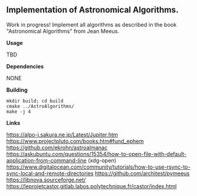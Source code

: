 ## Implementation of Astronomical Algorithms.

Work in progress!
Implement all algorithms as described in the book "Astronomical Algorithms" from Jean Meeus.

**Usage**

TBD

**Dependencies**

NONE

**Building**

```
mkdir build; cd build
cmake ../AstroAlgorithms/
make -j 4
```

**Links**

https://alpo-j.sakura.ne.jp/Latest/Jupiter.htm
https://www.projectpluto.com/books.htm#fund_ephem
https://github.com/ekrohn/astroalmanac
https://askubuntu.com/questions/15354/how-to-open-file-with-default-application-from-command-line (xdg-open)
https://www.digitalocean.com/community/tutorials/how-to-use-rsync-to-sync-local-and-remote-directories
https://github.com/architest/pymeeus
https://libnova.sourceforge.net/
https://leprojetcastor.gitlab.labos.polytechnique.fr/castor/index.html
